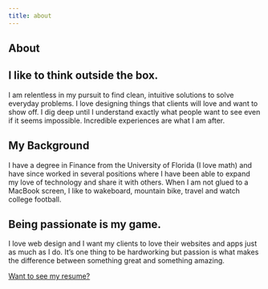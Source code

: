 ```yaml
---
title: about
---
```


<section class="about section grid-container" id="about">
<div class="section-header grid-100"><h1>About</h1></div>
 <div class="about-think grid-33">
    <h2>I like to think outside the box.</h2>
    <p>I am relentless in my pursuit to find clean, intuitive solutions to solve everyday problems. I love designing things that clients will love and want to show off. I dig deep until I understand exactly what people want to see even if it seems impossible. Incredible experiences are what I am after.</p>
  </div>
  <div class="about-background grid-33">
    <h2>My Background</h2>
    <p>I have a degree in Finance from the University of Florida (I love math) and have since worked in several positions where I have been able to expand my love of technology and share it with others. When I am not glued to a MacBook screen, I like to wakeboard, mountain bike, travel and watch college football.</p>
  </div>
  <div class="about-passion grid-33">
    <h2>Being passionate is my game.</h2>
    <p>I love web design and I want my clients to love their websites and apps just as much as I do. It’s one thing to be hardworking but passion is what makes the difference between something great and something amazing. </p>
  </div>
  <div class="about-skills grid-100">
    <div class="circle" id="circles-html"></div>
    <div class="circle" id="circles-css"></div>
    <div class="circle" id="circles-js"></div>
    <div class="circle" id="circles-photoshop"></div>
    <div class="circle" id="circles-illustrator"></div>
    <div class="circle" id="circles-google-drive"></div>
    <p><a href="/Marie-Hooper_Resume.pdf" target="_blank">Want to see my resume?</a></p>
  </div>
</section>
